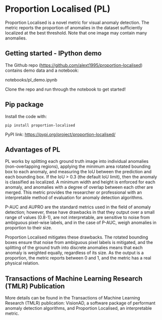 # Proportion Localised (PL)
Proportion Localised is a novel metric for visual anomaly detection. The metric reports the proportion of anomalies in the dataset sufficiently localized at the best threshold. Note that one image may contain many anomalies.

## Getting started - IPython demo
The Github repo (https://github.com/alext1995/proportion-localised) contains demo data and a notebook:

notebooks/pl_demo.ipynb

Clone the repo and run through the notebook to get started!

## Pip package
Install the code with:
```
pip install proportion-localised
```
PyPI link: https://pypi.org/project/proportion-localised/

## Advantages of PL
PL works by splitting each ground truth image into individual anomalies (non-overlapping regions), applying the minimum area rotated bounding box to each anomaly, and measuring the IoU between the prediction and each bounding box. If the IoU > 0.3 (the default IoU limit), then the anomaly is classified as localized. A minimum width and height is enforced for each anomaly, and anomalies with a degree of overlap between each other are merged. This metric provides the researcher or professional with an interpretable method of evaluation for anomaly detection algorithms.

P-AUC and AUPRO are the standard metrics used in the field of anomaly detection; however, these have drawbacks in that they output over a small range of values (0.8-1), are not interpretable, are sensitive to noise from ambiguous pixel-wise labels, and in the case of P-AUC, weigh anomalies in proportion to their size.

Proportion Localised mitigates these drawbacks. The rotated bounding boxes ensure that noise from ambiguous pixel labels is mitigated, and the splitting of the ground truth into discrete anomalies means that each anomaly is weighted equally, regardless of its size. As the output is a proportion, the metric reports between 0 and 1, and the metric has a real physical relation.

## Transactions of Machine Learning Research (TMLR) Publication
More details can be found in the Transactions of Machine Learning Research (TMLR) publication: VisionAD, a software package of performant anomaly detection algorithms, and Proportion Localised, an interpretable metric.